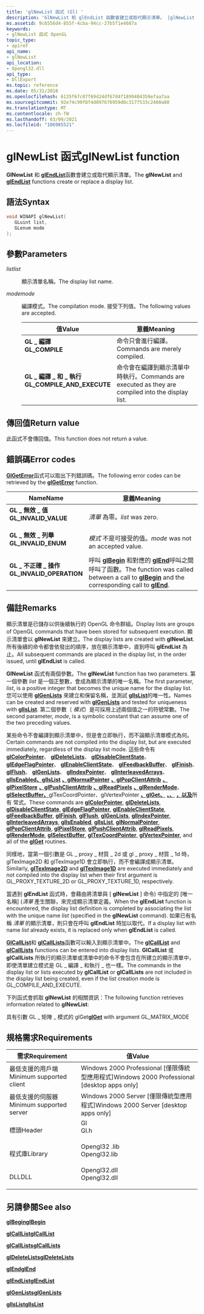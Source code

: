 ```yaml
---
title: 'glNewList 函式 (Gl) '
description: 'GlNewList 和 glEndList 函數會建立或取代顯示清單。 |glNewList 函式 (Gl) '
ms.assetid: 9c6556d4-855f-4cba-94cc-27b5f1e4607a
keywords:
- glNewList 函式 OpenGL
topic_type:
- apiref
api_name:
- glNewList
api_location:
- Opengl32.dll
api_type:
- DllExport
ms.topic: reference
ms.date: 05/31/2018
ms.openlocfilehash: 6135f67c07f69d24df67d4f1899404359efaa7aa
ms.sourcegitcommit: 92e74c99f8f4d097676959d0c317f533c2400a80
ms.translationtype: MT
ms.contentlocale: zh-TW
ms.lasthandoff: 03/09/2021
ms.locfileid: "106985521"
---
```

# <a name="glnewlist-function"></a><span data-ttu-id="00ea8-105">glNewList 函式</span><span class="sxs-lookup"><span data-stu-id="00ea8-105">glNewList function</span></span>

<span data-ttu-id="00ea8-106">**GlNewList** 和 [**glEndList**](glendlist.md)函數會建立或取代顯示清單。</span><span class="sxs-lookup"><span data-stu-id="00ea8-106">The **glNewList** and [**glEndList**](glendlist.md) functions create or replace a display list.</span></span>

## <a name="syntax"></a><span data-ttu-id="00ea8-107">語法</span><span class="sxs-lookup"><span data-stu-id="00ea8-107">Syntax</span></span>


```C++
void WINAPI glNewList(
   GLuint list,
   GLenum mode
);
```



## <a name="parameters"></a><span data-ttu-id="00ea8-108">參數</span><span class="sxs-lookup"><span data-stu-id="00ea8-108">Parameters</span></span>

<dl> <dt>

<span data-ttu-id="00ea8-109">*list*</span><span class="sxs-lookup"><span data-stu-id="00ea8-109">*list*</span></span> 
</dt> <dd>

<span data-ttu-id="00ea8-110">顯示清單名稱。</span><span class="sxs-lookup"><span data-stu-id="00ea8-110">The display list name.</span></span>

</dd> <dt>

<span data-ttu-id="00ea8-111">*mode*</span><span class="sxs-lookup"><span data-stu-id="00ea8-111">*mode*</span></span> 
</dt> <dd>

<span data-ttu-id="00ea8-112">編譯模式。</span><span class="sxs-lookup"><span data-stu-id="00ea8-112">The compilation mode.</span></span> <span data-ttu-id="00ea8-113">接受下列值。</span><span class="sxs-lookup"><span data-stu-id="00ea8-113">The following values are accepted.</span></span>



| <span data-ttu-id="00ea8-114">值</span><span class="sxs-lookup"><span data-stu-id="00ea8-114">Value</span></span>                                                                                                                                                                                      | <span data-ttu-id="00ea8-115">意義</span><span class="sxs-lookup"><span data-stu-id="00ea8-115">Meaning</span></span>                                                                      |
|--------------------------------------------------------------------------------------------------------------------------------------------------------------------------------------------|------------------------------------------------------------------------------|
| <span id="GL_COMPILE"></span><span id="gl_compile"></span><dl> <span data-ttu-id="00ea8-116"><dt>**GL \_ 編譯**</dt></span><span class="sxs-lookup"><span data-stu-id="00ea8-116"><dt>**GL\_COMPILE**</dt></span></span> </dl>                                       | <span data-ttu-id="00ea8-117">命令只會進行編譯。</span><span class="sxs-lookup"><span data-stu-id="00ea8-117">Commands are merely compiled.</span></span><br/>                                     |
| <span id="GL_COMPILE_AND_EXECUTE"></span><span id="gl_compile_and_execute"></span><dl> <span data-ttu-id="00ea8-118"><dt>**GL \_ 編譯 \_ 和 \_ 執行**</dt></span><span class="sxs-lookup"><span data-stu-id="00ea8-118"><dt>**GL\_COMPILE\_AND\_EXECUTE**</dt></span></span> </dl> | <span data-ttu-id="00ea8-119">命令會在編譯到顯示清單中時執行。</span><span class="sxs-lookup"><span data-stu-id="00ea8-119">Commands are executed as they are compiled into the display list.</span></span><br/> |



 

</dd> </dl>

## <a name="return-value"></a><span data-ttu-id="00ea8-120">傳回值</span><span class="sxs-lookup"><span data-stu-id="00ea8-120">Return value</span></span>

<span data-ttu-id="00ea8-121">此函式不會傳回值。</span><span class="sxs-lookup"><span data-stu-id="00ea8-121">This function does not return a value.</span></span>

## <a name="error-codes"></a><span data-ttu-id="00ea8-122">錯誤碼</span><span class="sxs-lookup"><span data-stu-id="00ea8-122">Error codes</span></span>

<span data-ttu-id="00ea8-123">[**GlGetError**](glgeterror.md)函式可以取出下列錯誤碼。</span><span class="sxs-lookup"><span data-stu-id="00ea8-123">The following error codes can be retrieved by the [**glGetError**](glgeterror.md) function.</span></span>



| <span data-ttu-id="00ea8-124">Name</span><span class="sxs-lookup"><span data-stu-id="00ea8-124">Name</span></span>                                                                                                  | <span data-ttu-id="00ea8-125">意義</span><span class="sxs-lookup"><span data-stu-id="00ea8-125">Meaning</span></span>                                                                                                                               |
|-------------------------------------------------------------------------------------------------------|---------------------------------------------------------------------------------------------------------------------------------------|
| <dl> <span data-ttu-id="00ea8-126"><dt>**GL \_ 無效 \_ 值**</dt></span><span class="sxs-lookup"><span data-stu-id="00ea8-126"><dt>**GL\_INVALID\_VALUE**</dt></span></span> </dl>     | <span data-ttu-id="00ea8-127">*清單* 為零。</span><span class="sxs-lookup"><span data-stu-id="00ea8-127">*list* was zero.</span></span><br/>                                                                                                           |
| <dl> <span data-ttu-id="00ea8-128"><dt>**GL \_ 無效 \_ 列舉**</dt></span><span class="sxs-lookup"><span data-stu-id="00ea8-128"><dt>**GL\_INVALID\_ENUM**</dt></span></span> </dl>      | <span data-ttu-id="00ea8-129">*模式* 不是可接受的值。</span><span class="sxs-lookup"><span data-stu-id="00ea8-129">*mode* was not an accepted value.</span></span><br/>                                                                                          |
| <dl> <span data-ttu-id="00ea8-130"><dt>**GL \_ 不正確 \_ 操作**</dt></span><span class="sxs-lookup"><span data-stu-id="00ea8-130"><dt>**GL\_INVALID\_OPERATION**</dt></span></span> </dl> | <span data-ttu-id="00ea8-131">呼叫 [**glBegin**](glbegin.md) 和對應的 [**glEnd**](glend.md)呼叫之間呼叫了函數。</span><span class="sxs-lookup"><span data-stu-id="00ea8-131">The function was called between a call to [**glBegin**](glbegin.md) and the corresponding call to [**glEnd**](glend.md).</span></span><br/> |



## <a name="remarks"></a><span data-ttu-id="00ea8-132">備註</span><span class="sxs-lookup"><span data-stu-id="00ea8-132">Remarks</span></span>

<span data-ttu-id="00ea8-133">顯示清單是已儲存以供後續執行的 OpenGL 命令群組。</span><span class="sxs-lookup"><span data-stu-id="00ea8-133">Display lists are groups of OpenGL commands that have been stored for subsequent execution.</span></span> <span data-ttu-id="00ea8-134">顯示清單會以 **glNewList** 來建立。</span><span class="sxs-lookup"><span data-stu-id="00ea8-134">The display lists are created with **glNewList**.</span></span> <span data-ttu-id="00ea8-135">所有後續的命令都會依發出的順序，放在顯示清單中，直到呼叫 **glEndList** 為止。</span><span class="sxs-lookup"><span data-stu-id="00ea8-135">All subsequent commands are placed in the display list, in the order issued, until **glEndList** is called.</span></span>

<span data-ttu-id="00ea8-136">**GlNewList** 函式有兩個參數。</span><span class="sxs-lookup"><span data-stu-id="00ea8-136">The **glNewList** function has two parameters.</span></span> <span data-ttu-id="00ea8-137">第一個參數 *list* 是一個正整數，會成為顯示清單的唯一名稱。</span><span class="sxs-lookup"><span data-stu-id="00ea8-137">The first parameter, *list*, is a positive integer that becomes the unique name for the display list.</span></span> <span data-ttu-id="00ea8-138">您可以使用 [**glGenLists**](glgenlists.md) 來建立和保留名稱，並測試 [**glIsList**](glislist.md)的唯一性。</span><span class="sxs-lookup"><span data-stu-id="00ea8-138">Names can be created and reserved with [**glGenLists**](glgenlists.md) and tested for uniqueness with [**glIsList**](glislist.md).</span></span> <span data-ttu-id="00ea8-139">第二個參數（ *模式*）是可採用上述兩個值之一的符號常數。</span><span class="sxs-lookup"><span data-stu-id="00ea8-139">The second parameter, *mode*, is a symbolic constant that can assume one of the two preceding values.</span></span>

<span data-ttu-id="00ea8-140">某些命令不會編譯到顯示清單中，但是會立即執行，而不論顯示清單模式為何。</span><span class="sxs-lookup"><span data-stu-id="00ea8-140">Certain commands are not compiled into the display list, but are executed immediately, regardless of the display list mode.</span></span> <span data-ttu-id="00ea8-141">這些命令有 [**glColorPointer**](glcolorpointer.md)、 [**glDeleteLists**](gldeletelists.md)、 [**glDisableClientState**](gldisableclientstate.md)、 [**glEdgeFlagPointer**](gledgeflagpointer.md)、 [**glEnableClientState**](glenableclientstate.md)、 [**glFeedbackBuffer**](glfeedbackbuffer.md)、 [**glFinish**](glfinish.md)、 [**glFlush**](glflush.md)、 [**glGenLists**](glgenlists.md)、 [**glIndexPointer**](glindexpointer.md)、 [**glInterleavedArrays**](glinterleavedarrays.md)、 [**glIsEnabled、glIsList**](glisenabled.md) [**、glNormalPointer**](glislist.md) [**、glPopClientAttrib**](glnormalpointer.md) [**、glPixelStore**](glpopclientattrib.md) [**、glPushClientAttrib**](glpixelstore-functions.md) [**、glReadPixels**](glpushclientattrib.md) [**、glRenderMode**](glreadpixels.md)、 [**glSelectBuffer、**](glselectbuffer.md)glTexCoordPointer、glVertexPointer [**、glGet、**](glrendermode.md) [**、、**](gltexcoordpointer.md) [**，以及**](glvertexpointer.md)所有 [](glgetbooleanv--glgetdoublev--glgetfloatv--glgetintegerv.md)常式。</span><span class="sxs-lookup"><span data-stu-id="00ea8-141">These commands are [**glColorPointer**](glcolorpointer.md), [**glDeleteLists**](gldeletelists.md), [**glDisableClientState**](gldisableclientstate.md), [**glEdgeFlagPointer**](gledgeflagpointer.md), [**glEnableClientState**](glenableclientstate.md), [**glFeedbackBuffer**](glfeedbackbuffer.md), [**glFinish**](glfinish.md), [**glFlush**](glflush.md), [**glGenLists**](glgenlists.md), [**glIndexPointer**](glindexpointer.md), [**glInterleavedArrays**](glinterleavedarrays.md), [**glIsEnabled**](glisenabled.md), [**glIsList**](glislist.md), [**glNormalPointer**](glnormalpointer.md), [**glPopClientAttrib**](glpopclientattrib.md), [**glPixelStore**](glpixelstore-functions.md), [**glPushClientAttrib**](glpushclientattrib.md), [**glReadPixels**](glreadpixels.md), [**glRenderMode**](glrendermode.md), [**glSelectBuffer**](glselectbuffer.md), [**glTexCoordPointer**](gltexcoordpointer.md), [**glVertexPointer**](glvertexpointer.md), and all of the [**glGet**](glgetbooleanv--glgetdoublev--glgetfloatv--glgetintegerv.md) routines.</span></span>

<span data-ttu-id="00ea8-142">同樣地，當[](glteximage1d.md)第一個引數是 GL [](glteximage2d.md) \_ proxy \_ 材質 \_ 2d 或 gl \_ proxy \_ 材質 \_ 1d 時，glTexImage2D 和 glTexImage1D 會立即執行，而不會編譯成顯示清單。</span><span class="sxs-lookup"><span data-stu-id="00ea8-142">Similarly, [**glTexImage2D**](glteximage2d.md) and [**glTexImage1D**](glteximage1d.md) are executed immediately and not compiled into the display list when their first argument is GL\_PROXY\_TEXTURE\_2D or GL\_PROXY\_TEXTURE\_1D, respectively.</span></span>

<span data-ttu-id="00ea8-143">當遇到 **glEndList** 函式時，會藉由將清單與 [ **glNewList** ] 命令) 中指定的 [唯一名稱] (*清單* 產生關聯，來完成顯示清單定義。</span><span class="sxs-lookup"><span data-stu-id="00ea8-143">When the **glEndList** function is encountered, the display list definition is completed by associating the list with the unique name *list* (specified in the **glNewList** command).</span></span> <span data-ttu-id="00ea8-144">如果已有名稱 *清單* 的顯示清單，則只會在呼叫 **glEndList** 時加以取代。</span><span class="sxs-lookup"><span data-stu-id="00ea8-144">If a display list with name *list* already exists, it is replaced only when **glEndList** is called.</span></span>

<span data-ttu-id="00ea8-145">[**GlCallList**](glcalllist.md)和 [**glCallLists**](glcalllists.md)函數可以輸入到顯示清單中。</span><span class="sxs-lookup"><span data-stu-id="00ea8-145">The [**glCallList**](glcalllist.md) and [**glCallLists**](glcalllists.md) functions can be entered into display lists.</span></span> <span data-ttu-id="00ea8-146">**GlCallList** 或 **glCallLists** 所執行的顯示清單或清單中的命令不會包含在所建立的顯示清單中，即使清單建立模式是 GL \_ 編譯 \_ 和執行 \_ 也一樣。</span><span class="sxs-lookup"><span data-stu-id="00ea8-146">The commands in the display list or lists executed by **glCallList** or **glCallLists** are not included in the display list being created, even if the list creation mode is GL\_COMPILE\_AND\_EXECUTE.</span></span>

<span data-ttu-id="00ea8-147">下列函式會抓取 **glNewList** 的相關資訊：</span><span class="sxs-lookup"><span data-stu-id="00ea8-147">The following function retrieves information related to **glNewList**:</span></span>

<span data-ttu-id="00ea8-148">[](glgetbooleanv--glgetdoublev--glgetfloatv--glgetintegerv.md)具有引數 GL \_ 矩陣 \_ 模式的 glGet</span><span class="sxs-lookup"><span data-stu-id="00ea8-148">[**glGet**](glgetbooleanv--glgetdoublev--glgetfloatv--glgetintegerv.md) with argument GL\_MATRIX\_MODE</span></span>

## <a name="requirements"></a><span data-ttu-id="00ea8-149">規格需求</span><span class="sxs-lookup"><span data-stu-id="00ea8-149">Requirements</span></span>



| <span data-ttu-id="00ea8-150">需求</span><span class="sxs-lookup"><span data-stu-id="00ea8-150">Requirement</span></span> | <span data-ttu-id="00ea8-151">值</span><span class="sxs-lookup"><span data-stu-id="00ea8-151">Value</span></span> |
|-------------------------------------|-----------------------------------------------------------------------------------------|
| <span data-ttu-id="00ea8-152">最低支援的用戶端</span><span class="sxs-lookup"><span data-stu-id="00ea8-152">Minimum supported client</span></span><br/> | <span data-ttu-id="00ea8-153">Windows 2000 Professional \[僅限傳統型應用程式\]</span><span class="sxs-lookup"><span data-stu-id="00ea8-153">Windows 2000 Professional \[desktop apps only\]</span></span><br/>                              |
| <span data-ttu-id="00ea8-154">最低支援的伺服器</span><span class="sxs-lookup"><span data-stu-id="00ea8-154">Minimum supported server</span></span><br/> | <span data-ttu-id="00ea8-155">Windows 2000 Server \[僅限傳統型應用程式\]</span><span class="sxs-lookup"><span data-stu-id="00ea8-155">Windows 2000 Server \[desktop apps only\]</span></span><br/>                                    |
| <span data-ttu-id="00ea8-156">標頭</span><span class="sxs-lookup"><span data-stu-id="00ea8-156">Header</span></span><br/>                   | <dl> <span data-ttu-id="00ea8-157"><dt>Gl</dt></span><span class="sxs-lookup"><span data-stu-id="00ea8-157"><dt>Gl.h</dt></span></span> </dl>         |
| <span data-ttu-id="00ea8-158">程式庫</span><span class="sxs-lookup"><span data-stu-id="00ea8-158">Library</span></span><br/>                  | <dl> <span data-ttu-id="00ea8-159"><dt>Opengl32 .lib</dt></span><span class="sxs-lookup"><span data-stu-id="00ea8-159"><dt>Opengl32.lib</dt></span></span> </dl> |
| <span data-ttu-id="00ea8-160">DLL</span><span class="sxs-lookup"><span data-stu-id="00ea8-160">DLL</span></span><br/>                      | <dl> <span data-ttu-id="00ea8-161"><dt>Opengl32.dll</dt></span><span class="sxs-lookup"><span data-stu-id="00ea8-161"><dt>Opengl32.dll</dt></span></span> </dl> |



## <a name="see-also"></a><span data-ttu-id="00ea8-162">另請參閱</span><span class="sxs-lookup"><span data-stu-id="00ea8-162">See also</span></span>

<dl> <dt>

[<span data-ttu-id="00ea8-163">**glBegin**</span><span class="sxs-lookup"><span data-stu-id="00ea8-163">**glBegin**</span></span>](glbegin.md)
</dt> <dt>

[<span data-ttu-id="00ea8-164">**glCallList**</span><span class="sxs-lookup"><span data-stu-id="00ea8-164">**glCallList**</span></span>](glcalllist.md)
</dt> <dt>

[<span data-ttu-id="00ea8-165">**glCallLists**</span><span class="sxs-lookup"><span data-stu-id="00ea8-165">**glCallLists**</span></span>](glcalllists.md)
</dt> <dt>

[<span data-ttu-id="00ea8-166">**glDeleteLists**</span><span class="sxs-lookup"><span data-stu-id="00ea8-166">**glDeleteLists**</span></span>](gldeletelists.md)
</dt> <dt>

[<span data-ttu-id="00ea8-167">**glEnd**</span><span class="sxs-lookup"><span data-stu-id="00ea8-167">**glEnd**</span></span>](glend.md)
</dt> <dt>

[<span data-ttu-id="00ea8-168">**glEndList**</span><span class="sxs-lookup"><span data-stu-id="00ea8-168">**glEndList**</span></span>](glendlist.md)
</dt> <dt>

[<span data-ttu-id="00ea8-169">**glGenLists**</span><span class="sxs-lookup"><span data-stu-id="00ea8-169">**glGenLists**</span></span>](glgenlists.md)
</dt> <dt>

[<span data-ttu-id="00ea8-170">**glIsList**</span><span class="sxs-lookup"><span data-stu-id="00ea8-170">**glIsList**</span></span>](glislist.md)
</dt> </dl>

 

 





